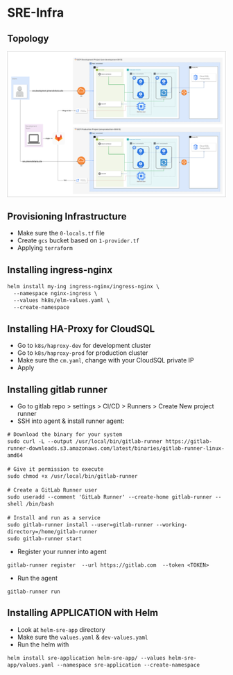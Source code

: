 # SRE-Infra

## Topology
![Alt text here](sre.svg)

## Provisioning Infrastructure
- Make sure the `0-locals.tf` file
- Create `gcs` bucket based on `1-provider.tf`
- Applying `terraform`

## Installing ingress-nginx
```
helm install my-ing ingress-nginx/ingress-nginx \
  --namespace nginx-ingress \
  --values hk8s/elm-values.yaml \
  --create-namespace
```

## Installing HA-Proxy for CloudSQL
- Go to `k8s/haproxy-dev` for development cluster
- Go to `k8s/haproxy-prod` for production cluster
- Make sure the `cm.yaml`, change with your CloudSQL private IP
- Apply

## Installing gitlab runner
- Go to gitlab repo > settings > CI/CD > Runners > Create New project runner
- SSH into agent & install runner agent:
```
# Download the binary for your system
sudo curl -L --output /usr/local/bin/gitlab-runner https://gitlab-runner-downloads.s3.amazonaws.com/latest/binaries/gitlab-runner-linux-amd64

# Give it permission to execute
sudo chmod +x /usr/local/bin/gitlab-runner

# Create a GitLab Runner user
sudo useradd --comment 'GitLab Runner' --create-home gitlab-runner --shell /bin/bash

# Install and run as a service
sudo gitlab-runner install --user=gitlab-runner --working-directory=/home/gitlab-runner
sudo gitlab-runner start
```
- Register your runner into agent
```
gitlab-runner register  --url https://gitlab.com  --token <TOKEN>
```
- Run the agent
```
gitlab-runner run
```

## Installing APPLICATION with Helm
- Look at `helm-sre-app` directory
- Make sure the `values.yaml` & `dev-values.yaml`
- Run the helm with
```
helm install sre-application helm-sre-app/ --values helm-sre-app/values.yaml --namespace sre-application --create-namespace
```
